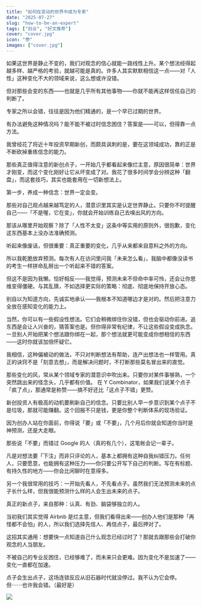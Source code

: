 ```yaml
---
title: "如何在变动的世界中成为专家"
date: "2025-07-27"
slug: "how-to-be-an-expert"
tags: ["创业", "好文推荐"]
cover: "cover.jpg"
icon: "😎"
images: ["cover.jpg"]
---
```

如果这世界是静止不变的，我们对观念的信心就能一路线性上升。某个想法经得起越多样、越严格的考验，就越可能是真的。许多人其实默默相信这一点——对「人性」这种变化不大的领域来说，这么想或许没错。



但对那些会变的东西——也就是几乎所有其他事物——你就不能再这样信任自己的判断了。



专家之所以会错，往往是因为他们精通的，是一个早已过期的世界。



有办法避免这种情况吗？能不能不被过时信念困住？答案是——可以，但得靠一点方法。



我曾经花了将近十年投资早期新创，而颇具讽刺的是，要在这领域成功，靠的正是不断砍掉重练信念的能力。



那些真正值得注意的新创点子，一开始几乎都看起来像烂主意，原因很简单：世界才刚变，而这个变化刚好让它从坏变成了对。我花了很多时间学会分辨这种「翻盘」，而这套技巧，其实也能套用在一切新想法上。



第一步，养成一种信念：世界一定会变。



那些对自己观点越来越笃定的人，潜意识里其实是认定世界静止。只要你不时提醒自己——「不是喔，它在变」，你就会开始训练自己去嗅出风的方向。



那该从哪里开始观察？除了「人性不太变」这条中等实用的原则外，很抱歉，变化这东西基本上没办法准确预测。



听起来像废话，但很重要：真正重要的变化，几乎从来都来自意料之外的方向。



所以我乾脆放弃预测。每次有人在访问里问我「未来怎么看」，我脑中都像没读书的考生一样拼命乱掰出一个听起来不错的答案。



但这不是因为我懒。恰好相反——我觉得，预测未来不但命中率可怜，还会让你思维变得僵硬。与其乱猜，不如选择更实际的策略：彻底、彻底地保持开放心态。



别自以为知道方向，先诚实地承认——我根本不知道哪边才是对的。然后把注意力全放在感知变化的能力上。



当然，你可以有一些假设性想法。它们会稍微绑住你没错，但也会驱动你前进。追东西是会让人兴奋的，猜答案也是。但你得非常有纪律，不让这些假设变成执念。
一旦别人开始把某个想法跟你绑在一起，那个想法就更可能变成你想相信的东西——这时你就该加倍怀疑它。



我相信，这种偏被动的做法，不只对判断想法有帮助，连产出想法也一样管用。真正的诀窍不是「刻意去想」，而是解决问题时，不打断那些莫名冒出来的直觉。



那些变化的风，常从某个领域专家的潜意识中吹出来。只要你对某件事够熟，一个突然跳出来的怪念头，几乎都有价值。
在 Y Combinator，如果我们说某个点子「疯了点」，那通常是称赞——搞不好还比「这点子不错」更赞。



新创投资人有极高的动机要刷新自己的信念。只要比别人早一步意识到某个点子不是垃圾，那就可能赚翻。这个回报不只是钱，更是你整个判断体系的现场验证。



因为创办人站在你面前，你得说「要」或「不要」，几个月后你就会知道你当时是神预测，还是大走眼。



那些说「不要」而错过 Google 的人（真的有几个），这笔帐会记一辈子。



凡是对想法要「下注」而非只评论的人，基本上都拥有这种自我纠错压力。任何人，只要愿意，也能拥有这种压力——你只要公开写下自己的判断。写在有标题、有持久性的地方——你会比闲聊时在意得多。



另一个我很常用的技巧：一开始先看人，不先看点子。虽然我们无法预测未来的点子长什么样，但我很能预测什么样的人会生出未来的点子。



真正的新点子，来自那种：认真、有劲、脑袋够独立的人。



当初我们其实觉得 Airbnb 是烂主意，但我们看得出来——创办人他们是那种「再怪都不会怕」的人，所以我们选择先信人、再信点子，最后押对了。



这招其实通用：想要快一点知道自己什么观念已经过时了？那就去跟那些会打破你观念的人当朋友。



不被自己的专业反困住，已经够难了，而未来只会更难。因为变化不是加速了——变化一直都在加速。



点子会生出点子，这场连锁反应从旧石器时代就没停过。我不认为它会停。
但⋯⋯也许我会错。（最好是）




![](https://prod-files-secure.s3.us-west-2.amazonaws.com/112d0858-5090-4d34-a606-b75eb8d65fd2/46476355-9cf3-4e99-9b7a-3531bc426380/1000202064.png?X-Amz-Algorithm=AWS4-HMAC-SHA256&X-Amz-Content-Sha256=UNSIGNED-PAYLOAD&X-Amz-Credential=ASIAZI2LB466TNLPCBDE%2F20250817%2Fus-west-2%2Fs3%2Faws4_request&X-Amz-Date=20250817T194301Z&X-Amz-Expires=3600&X-Amz-Security-Token=IQoJb3JpZ2luX2VjEEwaCXVzLXdlc3QtMiJHMEUCIEyUuTDMIzsdmhMndB55KcJtTRF73dnffFBu4AVCp%2BNXAiEApLs%2FEwj6g9o0aw%2BrhmTeWb1IXWekrYaXGByUNRfQlR8qiAQIlf%2F%2F%2F%2F%2F%2F%2F%2F%2F%2FARAAGgw2Mzc0MjMxODM4MDUiDBjJOENsG5ExlNAHHSrcA%2BowG%2BbYwL3hwIiTn4y6mFKf4zD9%2Bi3FbpF9oH7U4%2F1q1H6jQFN8ZXx3aScvitvampITfposWbdqXMAzqa%2FaUhd4ZTbLFiKFNbfHTWA17gUAtdStmGWqFu0ryEf8rNMDfjeUOlQCpjtZiIoPrDuvEP%2BRoMRdm5zM4GRYysutmvpKKx9QuO0JIHfDx%2FRYc9hDbsQlACcn4%2BhUnigyrSDArhteNXMaGMxOleFvnnqRguWKifxIlIsT2ewjsHyA3v6FqQjEu8j%2B02CRgowD3n8ncaVOApJhwTxMLPNU0SP7QStbg8LjHMRVdQVAbKFCZ65uSrXywCucYT7SR2%2BsoYd17PZdz1HVJxQ3z28pZVkv7mDg1IkwVavghODWikmavABpoJ7llusUz8%2FXfx0HEoV9g48q69LwK5bTYVV7ebmZMF4beCPv0e%2BsPM%2BbH4UBk4JimrsdPAAoC9IcfVENdBRyaFo3p2EtrwgNUo%2F4BQqpKH3d2MFqusHYVZQjPVFwv%2BtTqMbcLjcriOJbu6bmbJdNfhQAYL%2BUqHAceW%2B%2FpgOLXZnNozKIrNZrycwJaj3XLfRXQgxMrrywFXF%2F%2BeaKekByj6fZfEkC1VFtIV8nUbII%2BESB0sKbAtruWtubXQydMOPgiMUGOqUBORMKoLIimMPQBNusG9smgTrfiximjLwawb58X%2FAscoujj4xr6XX%2FJqrW3yPvl5mebNYSEGyBq%2BE8n2ZatFvLr4PTLQX43992cCWSeDwmKKwqtYzYDLi3YERZMnWGnUhcHlov%2Bk0DBRqUONJAeUb7%2B6R8BfQkqv5yKzir%2BtVmU5ZNEQ9uKsmaolfR0X9lzlEgG8ItQYuCF98N8Epy42K74jQ8PQo9&X-Amz-Signature=88dc55b498fd4b9350fc1bd1830c5e1a9591851e3dee54360a659a3b987ad746&X-Amz-SignedHeaders=host&x-amz-checksum-mode=ENABLED&x-id=GetObject)

